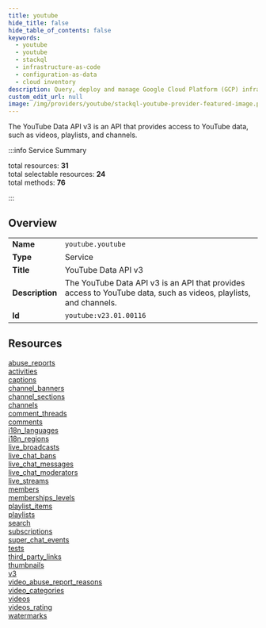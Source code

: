 ```yaml
---
title: youtube
hide_title: false
hide_table_of_contents: false
keywords:
  - youtube
  - youtube
  - stackql
  - infrastructure-as-code
  - configuration-as-data
  - cloud inventory
description: Query, deploy and manage Google Cloud Platform (GCP) infrastructure and resources using SQL
custom_edit_url: null
image: /img/providers/youtube/stackql-youtube-provider-featured-image.png
---
```

The YouTube Data API v3 is an API that provides access to YouTube data, such as videos, playlists, and channels.  
    
:::info Service Summary

<div class="row">
<div class="providerDocColumn">
<span>total resources:&nbsp;<b>31</b></span><br />
<span>total selectable resources:&nbsp;<b>24</b></span><br />
<span>total methods:&nbsp;<b>76</b></span><br />
</div>
</div>

:::

## Overview
<table><tbody>
<tr><td><b>Name</b></td><td><code>youtube.youtube</code></td></tr>
<tr><td><b>Type</b></td><td>Service</td></tr>
<tr><td><b>Title</b></td><td>YouTube Data API v3</td></tr>
<tr><td><b>Description</b></td><td>The YouTube Data API v3 is an API that provides access to YouTube data, such as videos, playlists, and channels.</td></tr>
<tr><td><b>Id</b></td><td><code>youtube:v23.01.00116</code></td></tr>
</tbody></table>

## Resources
<div class="row">
<div class="providerDocColumn">
<a href="/providers/youtube/youtube/abuse_reports/">abuse_reports</a><br />
<a href="/providers/youtube/youtube/activities/">activities</a><br />
<a href="/providers/youtube/youtube/captions/">captions</a><br />
<a href="/providers/youtube/youtube/channel_banners/">channel_banners</a><br />
<a href="/providers/youtube/youtube/channel_sections/">channel_sections</a><br />
<a href="/providers/youtube/youtube/channels/">channels</a><br />
<a href="/providers/youtube/youtube/comment_threads/">comment_threads</a><br />
<a href="/providers/youtube/youtube/comments/">comments</a><br />
<a href="/providers/youtube/youtube/i18n_languages/">i18n_languages</a><br />
<a href="/providers/youtube/youtube/i18n_regions/">i18n_regions</a><br />
<a href="/providers/youtube/youtube/live_broadcasts/">live_broadcasts</a><br />
<a href="/providers/youtube/youtube/live_chat_bans/">live_chat_bans</a><br />
<a href="/providers/youtube/youtube/live_chat_messages/">live_chat_messages</a><br />
<a href="/providers/youtube/youtube/live_chat_moderators/">live_chat_moderators</a><br />
<a href="/providers/youtube/youtube/live_streams/">live_streams</a><br />
<a href="/providers/youtube/youtube/members/">members</a><br />
</div>
<div class="providerDocColumn">
<a href="/providers/youtube/youtube/memberships_levels/">memberships_levels</a><br />
<a href="/providers/youtube/youtube/playlist_items/">playlist_items</a><br />
<a href="/providers/youtube/youtube/playlists/">playlists</a><br />
<a href="/providers/youtube/youtube/search/">search</a><br />
<a href="/providers/youtube/youtube/subscriptions/">subscriptions</a><br />
<a href="/providers/youtube/youtube/super_chat_events/">super_chat_events</a><br />
<a href="/providers/youtube/youtube/tests/">tests</a><br />
<a href="/providers/youtube/youtube/third_party_links/">third_party_links</a><br />
<a href="/providers/youtube/youtube/thumbnails/">thumbnails</a><br />
<a href="/providers/youtube/youtube/v3/">v3</a><br />
<a href="/providers/youtube/youtube/video_abuse_report_reasons/">video_abuse_report_reasons</a><br />
<a href="/providers/youtube/youtube/video_categories/">video_categories</a><br />
<a href="/providers/youtube/youtube/videos/">videos</a><br />
<a href="/providers/youtube/youtube/videos_rating/">videos_rating</a><br />
<a href="/providers/youtube/youtube/watermarks/">watermarks</a><br />
</div>
</div>
